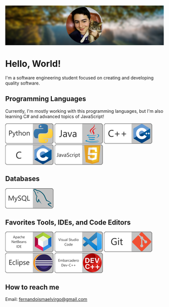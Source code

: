 ![BackGround](https://github.com/fismael21/fismael21/blob/main/img/OhItsMe.png)

# Hello, World!

I'm a software engineering student focused on creating and developing quality software.

## Programming Languages

Currently, I'm mostly working with this programming languages, but I'm also learning C# and advanced topics of JavaScript!

![Python](https://github.com/fismael21/fismael21/blob/main/img/Python-64.png)
![Java](https://github.com/fismael21/fismael21/blob/main/img/Java-64.png)
![C++](https://github.com/fismael21/fismael21/blob/main/img/Cpp-64.png)
![C](https://github.com/fismael21/fismael21/blob/main/img/C-64.png)
![JavaScript](https://github.com/fismael21/fismael21/blob/main/img/JS-64.png)

## Databases

![MySQL](https://github.com/fismael21/fismael21/blob/main/img/MySQL-64.png)

## Favorites Tools, IDEs, and Code Editors

![NetBeans](https://github.com/fismael21/fismael21/blob/main/img/NetBeans-64.png)
![VSC](https://github.com/fismael21/fismael21/blob/main/img/VSC-64.png)
![Git](https://github.com/fismael21/fismael21/blob/main/img/Git-64.png)
![Eclipse](https://github.com/fismael21/fismael21/blob/main/img/Eclipse-64.png)
![EmbarcaderoCpp](https://github.com/fismael21/fismael21/blob/main/img/Emb-64.png)

## How to reach me
Email: fernandoismaelvirgo@gmail.com





<!--
**fismael21/fismael21** is a ✨ _special_ ✨ repository because its `README.md` (this file) appears on your GitHub profile.

Here are some ideas to get you started:

- 🔭 I’m currently working on ...
- 🌱 I’m currently learning ...
- 👯 I’m looking to collaborate on ...
- 🤔 I’m looking for help with ...
- 💬 Ask me about ...
- 📫 How to reach me: ...
- 😄 Pronouns: ...
- ⚡ Fun fact: ...
-->
